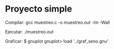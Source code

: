 # Proyecto simple

Compilar:
  gcc muestreo.c -o muestreo.out -lm -Wall


Ejecutar:
  ./muestreo.out


Graficar:
         $ gnuplot
  gnuplot> load '../graf_seno.gnu'